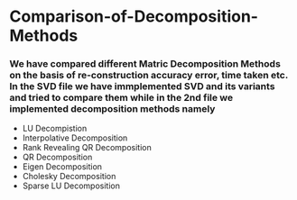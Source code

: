 # Comparison-of-Decomposition-Methods

### We have compared different Matric Decomposition Methods on the basis of re-construction accuracy error, time taken etc. In the SVD file we have immplemented SVD and its variants and tried to compare them while in the 2nd file we implemented decomposition methods namely
<ul>
  <li> LU Decompistion </li>
  <li> Interpolative Decomposition </li>
  <li> Rank Revealing QR Decomposition </li>
  <li> QR Decomposition </li>
  <li> Eigen Decomposition </li>
  <li> Cholesky Decomposition </li>
  <li> Sparse LU Decomposition </li>
 </ul>
  
